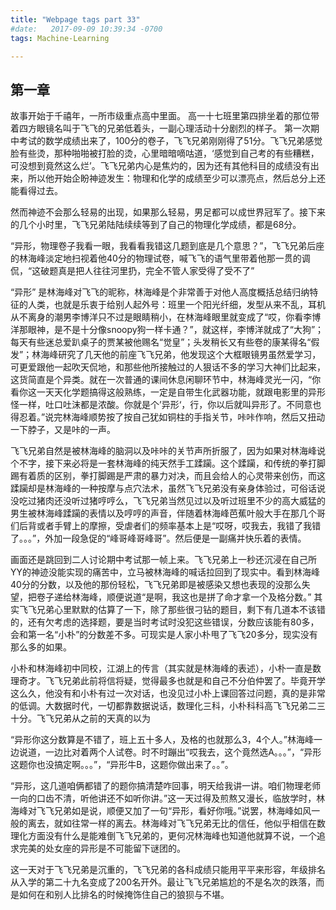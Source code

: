 ```yaml
---
title: "Webpage tags part 33"
#date:   2017-09-09 10:39:34 -0700
tags: Machine-Learning

---
```

## 第一章
故事开始于千禧年，一所市级重点高中里面。
 高一十七班里第四排坐着的那位带着四方眼镜名叫于飞飞的兄弟低着头，一副心理活动十分剧烈的样子。 第一次期中考试的数学成绩出来了，100分的卷子，飞飞兄弟刚刚得了51分。飞飞兄弟感觉脸有些烫，那种啪啪被打脸的烫，心里暗暗嘀咕道，‘感觉到自己考的有些糟糕，可没想到竟然这么烂’。飞飞兄弟内心是焦灼的，因为还有其他科目的成绩没有出来，所以他开始企盼神迹发生：物理和化学的成绩至少可以漂亮点，然后总分上还能看得过去。
 
然而神迹不会那么轻易的出现，如果那么轻易，男足都可以成世界冠军了。接下来的几个小时里，飞飞兄弟陆陆续续等到了自己的物理化学成绩，都是68分。

“异形，物理卷子我看一眼，我看看我错这几题到底是几个意思？”，飞飞兄弟后座的林海峰淡定地扫视着他40分的物理试卷，喊飞飞的语气里带着他那一贯的调侃，“这破题真是把人往往河里扔，完全不管人家受得了受不了”

“异形” 是林海峰对飞飞的昵称，林海峰是个非常善于对他人高度概括总结归纳特征的人类，也就是乐衷于给别人起外号：班里一个阳光纤细，发型从来不乱，耳机从不离身的潮男李博洋只不过是眼睛稍小，在林海峰眼里就变成了“哎，你看李博洋那眼神，是不是十分像snoopy狗一样卡通？”，就这样，李博洋就成了“大狗”；每天有些迷总爱趴桌子的贾某被他赐名“觉皇”；头发稍长又有些卷的康某得名“假发”；林海峰研究了几天他的前座飞飞兄弟，他发现这个大框眼镜男虽然爱学习，可更爱跟他一起吹天侃地，和那些他所接触过的人狠话不多的学习大神们比起来，这货简直是个异类。就在一次普通的课间休息闲聊环节中，林海峰灵光一闪，“你看你这一天天化学题搞得这般熟练，一定是自带生化武器功能，就跟电影里的异形怪一样，吐口吐沫都是浓酸。你就是个’异形‘，行，你以后就叫异形了。不同意也得忍着。”说完林海峰顺势按了按自己犹如铜柱的手指关节，咔咔作响，然后又扭动一下脖子，又是咔的一声。

飞飞兄弟自然是被林海峰的脑洞以及咔咔的关节声所折服了，因为如果对林海峰说个不字，接下来必将是一套林海峰的纯天然手工蹂躏。这个蹂躏，和传统的拳打脚踢有着质的区别，拳打脚踢是严肃的暴力对决，而且会给人的心灵带来创伤，而这蹂躏却是林海峰的一种按摩与点穴法术，虽然飞飞兄弟没有亲身体验过，可俗话说没吃过猪肉还没听过猪哼哼么，飞飞兄弟当然见过以及听过班里不少的高大威猛的男生被林海峰蹂躏的表情以及哼哼的声音，伴随着林海峰芭蕉叶般大手在那几个哥们后背或者手臂上的摩擦，受虐者们的频率基本上是“哎呀，哎我去，我错了我错了。。。”，外加一段急促的“峰哥峰哥峰哥”。然后便是一副痛并快乐着的表情。


画面还是跳回到二人讨论期中考试那一帧上来。飞飞兄弟上一秒还沉浸在自己所YY的神迹没能实现的痛苦中，立马被林海峰的喊话拉回到了现实中。看到林海峰40分的分数，以及他的那份轻松，飞飞兄弟即是被感染又想也表现的没那么失望，把卷子递给林海峰，顺便说道“是啊，我这也是拼了命才拿一个及格分数。” 其实飞飞兄弟心里默默的估算了一下，除了那些很刁钻的题目，剩下有几道本不该错的，还有欠考虑的选择题，要是当时考试时没犯这些错误，分数应该能有80多，会和第一名“小朴”的分数差不多。可现实是人家小朴甩了飞飞20多分，现实没有那么多的如果。

小朴和林海峰初中同校，江湖上的传言（其实就是林海峰的表述），小朴一直是数理奇才。飞飞兄弟此前将信将疑，觉得最多也就是和自己不分伯仲罢了。毕竟开学这么久，他没有和小朴有过一次对话，也没见过小朴上课回答过问题，真的是非常的低调。大数据时代，一切都靠数据说话，数理化三科，小朴科科高飞飞兄弟二三十分。飞飞兄弟从之前的天真的以为

“异形你这分数算是不错了，班上五十多人，及格的也就那么3，4个人。”林海峰一边说道，一边比对着两个人试卷。时不时蹦出“哎我去，这个竟然选A。。。”，“异形这题你也没搞定啊。。。”，“异形牛B，这题你做出来了。。”。

“异形，这几道咱俩都错了的题你搞清楚咋回事，明天给我讲一讲。咱们物理老师一向的口齿不清，听他讲还不如听你讲。”这一天过得及煎熬又漫长，临放学时，林海峰对飞飞兄弟如是说，顺便又加了一句“异形，看好你哦。”说罢，林海峰如风一般的离去，就如往常一样的离去。林海峰对飞飞兄弟无比的信任，他似乎相信在数理化方面没有什么是能难倒飞飞兄弟的，更何况林海峰也知道他就算不说，一个追求完美的处女座的异形是不可能留下谜团的。

这一天对于飞飞兄弟是沉重的，飞飞兄弟的各科成绩只能用平平来形容，年级排名从入学的第二十九名变成了200名开外。最让飞飞兄弟尴尬的不是名次的跌落，而是如何在和别人比排名的时候掩饰住自己的狼狈与不堪。







